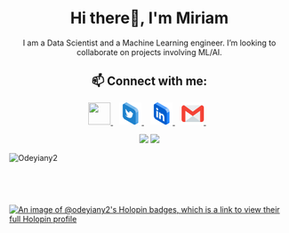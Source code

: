 <h1 align='center'>Hi there👋, I'm Miriam</h1>

<p align='center'>I am a Data Scientist and a Machine Learning engineer. I’m looking to collaborate on projects involving ML/AI.</p>
<h2 align='center'><b>📫 Connect with me: </b></h2>
<p align='center'>
<a href="https://www.kaggle.com/miriamodeyianypeter" target="_blank">
  <img src="https://img.shields.io/badge/Kaggle-20BEFF?style=for-the-badge&logo=Kaggle&logoColor=white" width="40" height="40" />
</a>&nbsp;&nbsp;
<a href="https://x.com/miriamodeyiany" target="_blank">
  <img src="https://github.com/Fortune-Adekogbe/Fortune-Adekogbe/blob/main/twitter.png" width="40" height="40" />
</a>&nbsp;&nbsp;
<a href="https://www.linkedin.com/in/miriam-itopa-odeyiany-919787245/" target="_blank">
  <img src="https://github.com/Fortune-Adekogbe/Fortune-Adekogbe/blob/main/linkedin.png" width="40" height="40" />
</a>&nbsp;&nbsp;
<a href="mailto:miriamodeyianypeter@gmail.com" target="_blank">
  <img src="https://github.com/Fortune-Adekogbe/Fortune-Adekogbe/blob/main/gmail.png" width="40" height="40" />
</a>&nbsp;&nbsp;

  
  <p align = "center">
  <img src = "https://github-readme-stats.vercel.app/api?username=Odeyiany2&show_icons=true&theme=tokyonight&line_height=27">
  <img src = "https://github-readme-stats.vercel.app/api/top-langs/?username=Odeyiany2&hide=jupyter-notebook,java,html&theme=tokyonight">
<br>

<p><img align="center" src="https://github-readme-streak-stats.herokuapp.com/?user=Odeyiany2&theme=tokyonight&background=0d1117&date_format=M%20j%5B%2C%20Y%5D" alt="Odeyiany2" /></p>
      
<p align="left"> <a href="https://twitter.com/" target="blank"><img
      src="https://img.shields.io/twitter/follow/?logo=twitter&style=for-the-badge" alt="" /></a> </p>

<br/>
</p>
</p>

[![An image of @odeyiany2's Holopin badges, which is a link to view their full Holopin profile](https://holopin.me/odeyiany2)](https://holopin.io/@odeyiany2)


<!--
<h3 align="center">Hi there 👋, I am Miriam Odeyiany</h3>
<h3 align="center">I am an Accounting student and a Data Enthusiast</h3>


<br/>


 🌱 I’m currently learning **Machine Learning and Data Science with Python**

 👯 I’m also open to collaborations on **Data Science/Machine Learning Projects** 

 📫 How to reach me: [LinkedIn](https://www.linkedin.com/in/miriam-odeyiany-919787245)
 
 🔗 Check out my [Portfolio](https://www.datascienceportfol.io/miriamodeyiany)
  
 😄 Pronouns: She/Her
 
 [![An image of @odeyiany2's Holopin badges, which is a link to view their full Holopin profile](https://holopin.me/odeyiany2)](https://holopin.io/@odeyiany2)
-->
<!--
**Odeyiany2/Odeyiany2** is a ✨ _special_ ✨ repository because its `README.md` (this file) appears on your GitHub profile.

Here are some ideas to get you started:

- 🔭 I’m currently working on ...
- 🌱 I’m currently learning ...
- 👯 I’m looking to collaborate on ...
- 🤔 I’m looking for help with ...
- 💬 Ask me about ...
- 📫 How to reach me: ...
- 😄 Pronouns: ...
- ⚡ Fun fact: ...
-->
